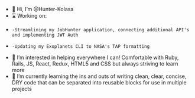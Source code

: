 

- 👋 Hi, I’m @Hunter-Kolasa
- ⌛  Working on: 
*     -Streamlining my JobHunter application, connecting additional API's and implementing JWT Auth 
*     -Updating my Exoplanets CLI to NASA's TAP formatting
- 👀  I’m interested in helping everywhere I can! Comfortable with Ruby, Rails, JS, React, Redux, HTML5 and CSS but always striving to learn more
- 🌱   I’m currently learning the ins and outs of writing clean, clear, concise, DRY code that can be separated into reusable blocks for use in multiple projects



